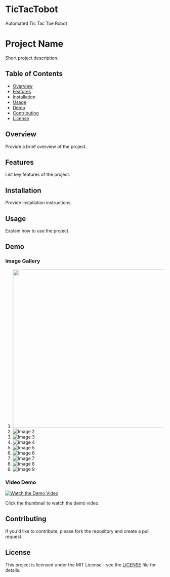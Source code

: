 # TicTacTobot
Automated Tic Tac Toe Robot
# Project Name

Short project description.

## Table of Contents
- [Overview](#overview)
- [Features](#features)
- [Installation](#installation)
- [Usage](#usage)
- [Demo](#demo)
- [Contributing](#contributing)
- [License](#license)

## Overview

Provide a brief overview of the project.

## Features

List key features of the project.

## Installation

Provide installation instructions.

## Usage

Explain how to use the project.

## Demo

### Image Gallery

1. <img src="images/IMG_4793.jpg" width="500" height="500">
2. ![Image 2](images/IMG_4794.jpeg)
3. ![Image 3](images/IMG_4795.jpeg)
4. ![Image 4](images/IMG_4796.jpeg)
5. ![Image 5](images/IMG_4797.jpeg)
6. ![Image 6](images/IMG_4798.jpeg)
7. ![Image 7](images/IMG_4801.jpeg)
8. ![Image 8](images/IMG_4803.jpeg)
9. ![Image 9](images/IMG_4805.jpeg)

### Video Demo

[![Watch the Demo Video](images/thumbnail.jpg)](images/IMG_4790.MOV)

Click the thumbnail to watch the demo video.

## Contributing

If you'd like to contribute, please fork the repository and create a pull request.

## License

This project is licensed under the MIT License - see the [LICENSE](LICENSE) file for details.
